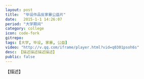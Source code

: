 ```yaml
---
layout: post
title:  "毕设作品反家暴公益片"
date:   2015-1-1 14:26:07
period: "大学期间"
category: college
icon: code-fork
gitrepo: 
tags: [大学, 毕设, 家暴, 公益]
video: "http://v.qq.com/iframe/player.html?vid=q0301psoh6s"
desc: 【描述描述描述描述】
public: false
---
```

【描述】
<tcvideo src="http://v.qq.com/iframe/player.html?vid=q0301psoh6s"></tcvideo>


